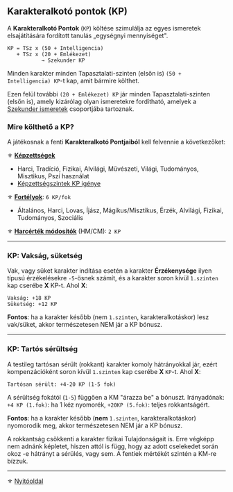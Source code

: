 ## Karakteralkotó pontok (KP)

A **Karakteralkotó Pontok** (`KP`) költése szimulálja az egyes ismeretek elsajátítására fordított tanulás „egységnyi mennyiséget".

```
KP = TSz x (50 + Intelligencia)
   + TSz x (20 + Emlékezet)
           → Szekunder KP
```


Minden karakter minden Tapasztalati-szinten (elsőn is) `(50 + Intelligencia) KP`-t kap, amit bármire költhet.

Ezen felül további `(20 + Emlékezet) KP` jár minden Tapasztalati-szinten (elsőn is), amely kizárólag olyan ismeretekre fordítható, amelyek a [Szekunder ismeretek](016_primer_szekunder_ismeretek.md) csoportjába tartoznak.

### Mire költhető a KP?

A játékosnak a fenti **Karakteralkotó Pontjaiból** kell felvennie a következőket:

⚜️ **[Képzettségek](030_kepzettsegrendszer.md)**
- Harci, Tradíció, Fizikai, Alvilági, Művészeti, Világi, Tudományos, Misztikus, Pszí használat
- [Képzettségszintek KP igénye](035_kepzettsegszintek_kp_igenye.md)

⚜️ **[Fortélyok](040_fortelyok.md)**: `6 KP/fok`
- Általános, Harci, Lovas, Íjász, Mágikus/Misztikus, Érzék, Alvilági, Fizikai, Tudományos, Szociális

⚜️ **[Harcérték módosítók](019_njk.md)** (HM/CM): `2 KP`

---
### KP: Vakság, süketség

Vak, vagy süket karakter indítása esetén a karakter **Érzékenysége** ilyen típusú érzékelésekre `-5`-ösnek számít, és a karakter soron kívül `1.szinten` kap cserébe **X** KP-t. Ahol **X**:

```
Vakság: +18 KP
Süketség: +12 KP
```

**Fontos**: ha a karakter később (nem `1.szinten`, karakteralkotáskor) lesz vak/süket, akkor természetesen NEM jár a KP bónusz.

---
### KP: Tartós sérültség

A testileg tartósan sérült (rokkant) karakter komoly hátrányokkal jár, ezért kompenzációként soron kívül `1.szinten` kap cserébe **X** `KP`-t. Ahol **X**:

```
Tartósan sérült: +4-20 KP (1-5 fok)
```

A sérültség fokától (`1-5`) függően a KM \"árazza be\" a bónuszt.
Irányadónak: `+4 KP (1.fok)`: ha 1 kéz nyomorék, `+20KP (5.fok)`: teljes rokkantságért.

**Fontos**: ha a karakter később (**nem** `1.szinten`, karakteralkotáskor) nyomorodik meg, akkor természetesen NEM jár a KP bónusz.

A rokkantság csökkenti a karakter fizikai Tulajdonságait is. Erre végképp nem adnánk képletet, hiszen attól is függ, hogy az adott cselekedet során okoz -e hátrányt a sérülés, vagy sem. A fentiek mértékét szintén a KM-re bízzuk.

---

⚜️ [Nyitóoldal](start.md)
